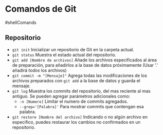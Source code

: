 # Comandos de Git

#shellComands

## Repositorio

- `git init`
  Inicializar un repositorio de Git en la carpeta actual.
- `git status`
  Muestra el estado actual del repositorio.
- `git add [Nombre de archivos]`
  Añade los archivos especificados al área de preparación, para añadirlos a la base de datos próximamente (Usar '.' añadirá _todos_ los archivos)
- `git commit -m "[Mensaje]"`
  Agrega todas las modificaciones de los archivos preparados con `git add` a la base de datos y guarda el mensaje.
- `git log`
  Muestra los commits del repositorio, del mas reciente al mas antiguo.
  Se pueden agregar parámetros adicionales como:
  - `-n [Numero]`
    Limitar el numero de commits agregados.
  - `--grep='[Palabra]'`
    Para mostrar commits que contengan esa palabra.
- `git restore [Nombre del archivo]`
  Indicando o no algún archivo en especifico, puedes restaurar los cambios no confirmados en un repositorio.
